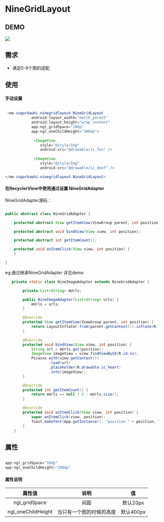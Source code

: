 # NineGridLayout

## DEMO

![](http://olpu32iyy.bkt.clouddn.com/18-8-17/22405145.jpg)

## 需求

+ 满足0-9个图的适配

## 使用

#### 手动设置

```Java

 <me.sugarkawhi.ninegridlayout.NineGridLayout
            android:layout_width="match_parent"
            android:layout_height="wrap_content"
            app:ngl_gridSpace="10dp"
            app:ngl_oneChildHeight="300dp">
            
             <ImageView
                style="@style/Img"
                android:src="@drawable/ic_fox" />
                
             <ImageView
                style="@style/Img"
                android:src="@drawable/ic_deef" />

</me.sugarkawhi.ninegridlayout.NineGridLayout>

```

#### 在RecyclerView中使用通过设置 NineGridAdapter

NineGridAdapter源码：

```java

public abstract class NineGridAdapter {

    protected abstract View getItemView(ViewGroup parent, int position);

    protected abstract void bindView(View view, int position);

    protected abstract int getItemCount();

    protected void onItemClick(View view, int position) {
    }

}

```

eg:通过继承NineGridAdapter 详见demo

```JAVA
   private static class NineImageAdapter extends NineGridAdapter {

        private List<String> mUrls;

        public NineImageAdapter(List<String> urls) {
            mUrls = urls;
        }

        @Override
        protected View getItemView(ViewGroup parent, int position) {
            return LayoutInflater.from(parent.getContext()).inflate(R.layout.list_item_img, parent, false);
        }

        @Override
        protected void bindView(View view, int position) {
            String url = mUrls.get(position);
            ImageView imageView = view.findViewById(R.id.iv);
            Picasso.with(view.getContext())
                    .load(url)
                    .placeholder(R.drawable.ic_heart)
                    .into(imageView);
        }

        @Override
        protected int getItemCount() {
            return mUrls == null ? 0 : mUrls.size();
        }

        @Override
        protected void onItemClick(View view, int position) {
            super.onItemClick(view, position);
            Toast.makeText(App.getInstance(), "position " + position, Toast.LENGTH_SHORT).show();
        }
    }

```



## 属性

```java

app:ngl_gridSpace="10dp"
app:ngl_oneChildHeight="200dp"

```

#### 属性说明

|      属性值      |   说明   | 值|
|:---------------:|:-------:|:--:|
|  ngl_gridSpace | 间距 | 默认20px|
|  ngl_oneChildHeight   |   当只有一个图的时候的高度 |默认400px|


